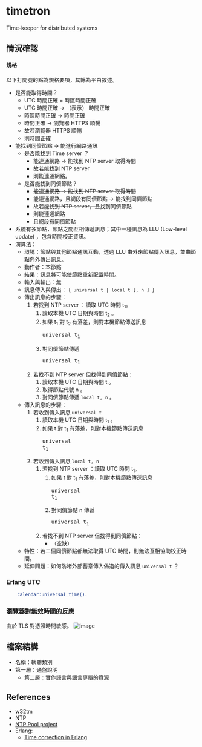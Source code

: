 # timetron
Time-keeper for distributed systems

## 情況確認
#### 規格
以下打問號的點為規格要項，其餘為平白敘述。
- 是否能取得時間？
  - UTC 時間正確 = 時區時間正確
  - UTC 時間正確 -> （表示） 時間正確
  - 時區時間正確 -> 時間正確
  - 時間正確 -> 瀏覽器 HTTPS 順暢
  - 故若瀏覽器 HTTPS 順暢
  - 則時間正確
- 能找到同儕節點 -> 能進行網路通訊
  - 是否能找到 Time server ？
    - 能連通網路 -> 能找到 NTP server 取得時間
    - 故若能找到 NTP server
    - 則能連通網路。
  - 是否能找到同儕節點？
    - <strike>能連通網路 -> 能找到 NTP server 取得時間</strike>
    - 能連通網路，且網段有同儕節點 -> 能找到同儕節點 
    - 故若能<strike>找到 NTP server，且</strike>找到同儕節點
    - 則能連通網路
    - 且網段有同儕節點
- 系統有多節點，節點之間互相傳遞訊息；其中一種訊息為 LLU (Low-level update) ，包含時間校正資訊。
- 演算法：
  - 環境：節點與其他節點通訊互動，透過 LLU 由外來節點傳入訊息，並由節點向外傳出訊息。
  - 動作者：本節點
  - 結果：訊息將可能使節點重新配置時間。
  - 輸入與輸出：無
  - 訊息傳入與傳出： `{ universal t | local t [, n ] }`
  - 傳出訊息的步驟：
    1. 若找到 NTP server ：讀取 UTC 時間 t<sub>1</sub>。
       1. 讀取本機 UTC 日期與時間 t<sub>2</sub> 。
       1. 如果 t<sub>1</sub> 對 t<sub>2</sub> 有落差，則對本機節點傳送訊息 <pre>universal t<sub>1</sub></pre>
       1. 對同儕節點傳遞 <pre>universal t<sub>1</sub></pre>
    1. 若找不到 NTP server 但找得到同儕節點：
       1. 讀取本機 UTC 日期與時間 t 。
       1. 取得節點代號 n 。
       1. 對同儕節點傳遞 `local t, n` 。
  - 傳入訊息的步驟：
    1. 若收到傳入訊息 `universal t`
       1. 讀取本機 UTC 日期與時間 t<sub>1</sub> 。
       1. 如果 t 對 t<sub>1</sub> 有落差，則對本機節點傳送訊息 <pre>universal t<sub>1</sub></pre>
    1. 若收到傳入訊息 `local t, n`
       1. 若找到 NTP server ：讀取 UTC 時間 t<sub>1</sub>。
          1. 如果 t 對 t<sub>1</sub> 有落差，則對本機節點傳送訊息 <pre>universal t<sub>1</sub></pre>
          1. 對同儕節點 n 傳遞 <pre>universal t<sub>1</sub></pre>
       1. 若找不到 NTP server 但找得到同儕節點：
          - （空缺）
  - 特性：若二個同儕節點都無法取得 UTC 時間，則無法互相協助校正時間。
  - 延伸問題：如何防堵外部蓄意傳入偽造的傳入訊息 `universal t` ？

### Erlang UTC
```Erlang
    calendar:universal_time().
```
### 瀏覽器對無效時間的反應
由於 TLS 對憑證時間敏感。
![image](https://github.com/YauHsien/timetron/assets/595388/ac60be8f-4d2e-416a-88aa-3431a9ca3681)

## 檔案結構
- 名稱：軟體類別
- 第一層：通盤說明
  - 第二層：實作語言與語言專屬的資源

## References
- w32tm
- NTP
- [NTP Pool project](https://www.ntppool.org/en/use.html)
- Erlang:
  - [Time correction in Erlang](https://www.erlang.org/doc/apps/erts/time_correction)
